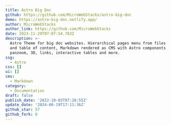 ```yaml
---
title: Astro Big Doc
github: https://github.com/MicroWebStacks/astro-big-doc
demo: https://astro-big-doc.netlify.app/
author: MicroWebStacks
author_link: https://github.com/MicroWebStacks
date: 2023-11-29T07:07:54.783Z
description: >-
  Astro Theme for big doc websites. Hierarchical pages menu from files structure
  and table of content, Markdown rendered as CMS with Astro components for
  panzoom, 3D, links, interactive tables and more.
ssg:
  - Astro
css: []
ui: []
cms:
  - Markdown
category:
  - Documentation
draft: false
publish_date: '2022-10-03T07:28:55Z'
update_date: '2024-06-19T17:11:36Z'
github_star: 57
github_fork: 8
---
```

